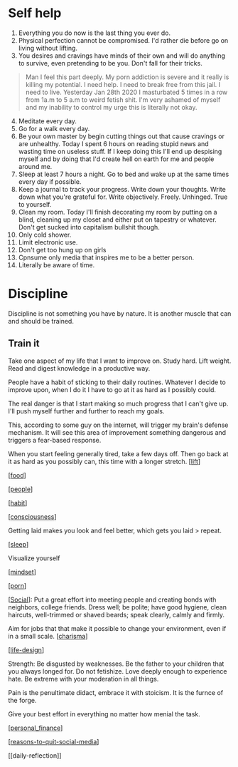 # Self help
1. Everything you do now is the last thing you ever do. 
2. Physical perfection cannot be compromised. I'd rather die before go on living without lifting. 
3. You desires and cravings have minds of their own and will do anything to survive, even pretending to be you. Don't fall for their tricks. 

 > Man I feel this part deeply. My porn addiction is severe and it really is killing my potential. I need help. I need to break free from this jail. I need to live. Yesterday Jan 28th 2020 I masturbated 5 times in a row from 1a.m to 5 a.m to weird fetish shit. I'm very ashamed of myself and my inability to control my urge this is literally not okay. 
4. Meditate every day. 
5. Go for a walk every day. 
6. Be your own master by begin cutting things out that cause cravings or are unhealthy. Today I spent 6 hours on reading stupid news and wasting time on useless stuff. If I keep doing this I'll end up despising myself and by doing that I'd create hell on earth for me and people around me. 
7. Sleep at least 7 hours a night. Go to bed and wake up at the same times every day if possible. 
8. Keep a journal to track your progress. 
Write down your thoughts. Write down what you're grateful for. Write objectively. Freely. Unhinged. True to yourself. 
9. Clean my room. Today I'll finish decorating my room by putting on a blind, cleaning up my closet and either put on tapestry or whatever. Don't get sucked into capitalism bullshit though. 
10. Only cold shower. 
11. Limit electronic use. 
12. Don't get too hung up on girls
13. Cpnsume only media that inspires me to be a better person. 
14. Literally be aware of time.

# Discipline 
Discipline is not something you have by nature. It is another muscle that can and should be trained. 

## Train it 
Take one aspect of my life that I want to improve on. Study hard. Lift weight. Read and digest knowledge in a productive way. 

People have a habit of sticking to their daily routines. Whatever I decide to improve upon, when I do it I have to go at it as hard as I possibly could. 

The real danger is that I start making so much progress that I can't give up. I'll push myself further and further to reach my goals. 

This, according to some guy on the internet, will trigger my brain's defense mechanism. It will see this area of improvement something dangerous and triggers a fear-based response. 

When you start feeling generally tired, take a few days off. Then go back at it as hard as you possibly can, this time with a longer stretch. 
[[lift]]

[[food]]

[[people]]

[[habit]]

[[consciousness]]

Getting laid makes you look and feel better, which gets you laid > repeat. 

[[sleep]]

Visualize yourself 

[[mindset]]

[[porn]]

[[Social]]: 
Put a great effort into meeting people and creating bonds with neighbors, college friends. Dress well; be polite; have good hygiene, clean haircuts, well-trimmed or shaved beards; speak clearly, calmly and firmly. 

Aim for jobs that that make it possible to change your environment, even if in a small scale. 
[[charisma]] 

[[life-design]]

Strength:
Be disgusted by weaknesses. Be the father to your children that you always longed for. Do not fetishize. Love deeply enough to experience hate. Be extreme with your moderation in all things. 

Pain is the penultimate didact, embrace it with stoicism. It is the furnce of the forge. 

Give your best effort in everything no matter how menial the task. 

[[personal_finance]]

[[reasons-to-quit-social-media]]

[[daily-reflection]]

[//begin]: # "Autogenerated link references for markdown compatibility"
[lift]: Lift.md "Lift"
[food]: food.md "Food"
[people]: people.md "People"
[habit]: habit.md "Habit"
[consciousness]: consciousness.md "Consciousness"
[sleep]: sleep.md "Sleep"
[mindset]: mindset.md "Mindset"
[porn]: porn.md "Porn"
[Social]: social.md "Social"
[charisma]: Charisma.md "Charisma"
[life-design]: life-design.md "Life Design"
[personal_finance]: personal_finance.md "Personal Finance"
[reasons-to-quit-social-media]: reasons-to-quit-social-media.md "Reasons to Quit Social Media"
[//end]: # "Autogenerated link references"